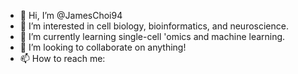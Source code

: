 - 👋 Hi, I’m @JamesChoi94
- 👀 I’m interested in cell biology, bioinformatics, and neuroscience.
- 🌱 I’m currently learning single-cell 'omics and machine learning.
- 💞️ I’m looking to collaborate on anything!
- 📫 How to reach me: 

<!---
JamesChoi94/JamesChoi94 is a ✨ special ✨ repository because its `README.md` (this file) appears on your GitHub profile.
You can click the Preview link to take a look at your changes.
--->
